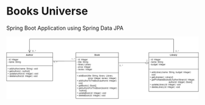 # Books Universe

Spring Boot Application using Spring Data JPA

![alt text](https://github.com/DianaCrainic/AP-Final_Project/blob/master/Diagrams/Class-Diagram.png?raw=true)


